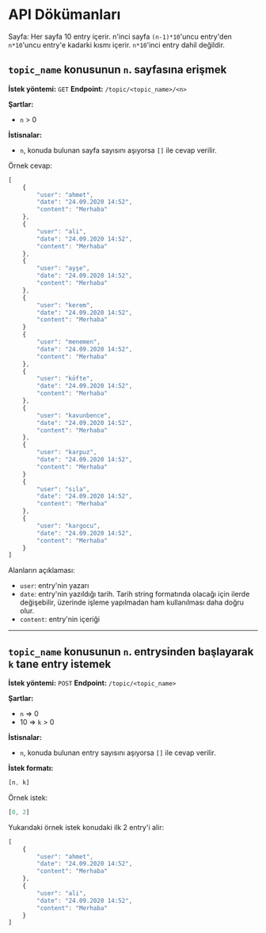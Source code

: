 # API Dökümanları

Sayfa: Her sayfa 10 entry içerir. n'inci sayfa `(n-1)*10`'uncu entry'den ``n*10``'uncu entry'e kadarki kısmı içerir. ``n*10``'inci entry dahil değildir.

## `topic_name` konusunun ``n``. sayfasına erişmek

**İstek yöntemi:** ``GET``
**Endpoint:** ``/topic/<topic_name>/<n>``

**Şartlar:**
* `n` > 0

**İstisnalar:**
* `n`, konuda bulunan sayfa sayısını aşıyorsa `[]` ile cevap verilir.

Örnek cevap:
````js
[
	{
		"user": "ahmet",
		"date": "24.09.2020 14:52",
		"content": "Merhaba"
	},
	{
		"user": "ali",
		"date": "24.09.2020 14:52",
		"content": "Merhaba"
	},
	{
		"user": "ayşe",
		"date": "24.09.2020 14:52",
		"content": "Merhaba"
	},
	{
		"user": "kerem",
		"date": "24.09.2020 14:52",
		"content": "Merhaba"
	}
	{
		"user": "menemen",
		"date": "24.09.2020 14:52",
		"content": "Merhaba"
	},
	{
		"user": "köfte",
		"date": "24.09.2020 14:52",
		"content": "Merhaba"
	},
	{
		"user": "kavunbence",
		"date": "24.09.2020 14:52",
		"content": "Merhaba"
	},
	{
		"user": "karpuz",
		"date": "24.09.2020 14:52",
		"content": "Merhaba"
	}
	{
		"user": "sıla",
		"date": "24.09.2020 14:52",
		"content": "Merhaba"
	},
	{
		"user": "kargocu",
		"date": "24.09.2020 14:52",
		"content": "Merhaba"
	}
]
````

Alanların açıklaması:

* ``user``: entry'nin yazarı
* ``date``: entry'nin yazıldığı tarih. Tarih string formatında olacağı için ilerde değişebilir, üzerinde işleme yapılmadan ham kullanılması daha doğru olur.
* ``content``: entry'nin içeriği

---

## `topic_name` konusunun ``n``. entrysinden başlayarak `k` tane entry istemek

**İstek yöntemi:** ``POST``
**Endpoint:** ``/topic/<topic_name>``

**Şartlar:**
* `n` => 0
* 10 => `k` > 0 

**İstisnalar:**
* `n`, konuda bulunan entry sayısını aşıyorsa `[]` ile cevap verilir.

**İstek formatı:**
````js
[n, k]
````

Örnek istek:
````js
[0, 2]
````

Yukarıdaki örnek istek konudaki ilk 2 entry'i alir:
````js
[
	{
		"user": "ahmet",
		"date": "24.09.2020 14:52",
		"content": "Merhaba"
	},
	{
		"user": "ali",
		"date": "24.09.2020 14:52",
		"content": "Merhaba"
	}
]
````

